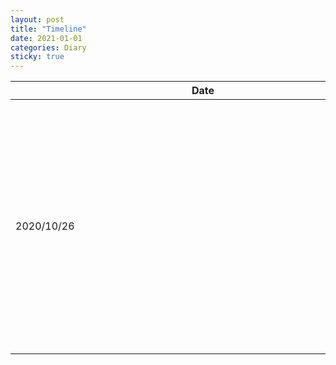 ```yaml
---
layout: post
title: "Timeline"
date: 2021-01-01
categories: Diary
sticky: true
---
```


| <div style="width:600px">Date</div> | Task | Topic | Comment | Authors | Affiliations | Year |
|------------|------------------------------------------|------------------|---------------------------------------------------------------------------------------------------------------------------------------------------------------------------------------------------------------------------------------------------------------------------------------------------------------------------------------------------------------------------------------------------------------------------------------------------------------------------------|---------------------|--------------------|------|
| 2020/10/26 | Uniqueness of weights for neural network | Machine Learning | For two similar irreducible neural networks, if the activation function is odd and statisfies independent property (IP), they are equivalent to the extent of sign flips and neuron exchange. If a real-analytic function has meromorphic extension, then it has IP. Since tanh(x) has IP and is odd, it will lead to the unique weights. 2sigmoid(x)=1+tanh(x/2), then it also gives a unique weights for neural network. The uniqueness here means the unique global minimum. | Francesca Albertini | Rutgers University | 1993 |

<script src="https://cdn.mathjax.org/mathjax/latest/MathJax.js?config=TeX-AMS-MML_HTMLorMML" type="text/javascript"></script>
